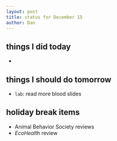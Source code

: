 ```yaml
---
layout: post
title: status for December 15
author: Dan
---
```


## things I did today

* 

## things I should do tomorrow

* `lab`: read more blood slides

## holiday break items 
* Animal Behavior Society reviews
* *EcoHealth* review

<i class='fa fa-code' style='color:pink'> </i>

